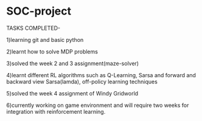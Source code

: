 # SOC-project

TASKS COMPLETED-

1)learning git and basic python

2)learnt how to solve MDP problems

3)solved the week 2 and 3 assignment(maze-solver)

4)learnt different RL algorithms such as Q-Learning, Sarsa and forward and backward view Sarsa(lamda), off-policy learning techniques

5)solved the week 4 assignment of Windy Gridworld 

6)currently working on game environment and will require two weeks for integration with reinforcement learning.
